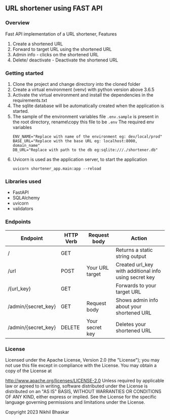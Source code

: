 ## URL shortener using FAST API

### Overview
Fast API implementation of a URL shortener,
Features 
1. Create a shortened URL
2. Forward to target URL using the shortened URL
3. Admin info - clicks on the shortened URL
4. Delete/ deactivate - Deactivate the shortened URL


### Getting started

1. Clone the project and change directory into the cloned folder
2. Create a virtual environment (venv) with python version above 3.6.5 
3. Activate the virtual environment and install the dependencies in the 
   requirements.txt
4. The sqlite database will be automatically created when the 
   application is started.
5. The sample of the environment variables file `.env.sample` is present 
   in the root directory, rename\copy this file to be `.env`
   The required env variables
   ```
   ENV_NAME="Replace with name of the environment eg: dev/local/prod"
   BASE_URL="Replace with the base URL eg: localhost:8000, domain_name"
   DB_URL="Replace with path to the db eg:sqlite:///./shortener.db"
   ```
6. Uvicorn is used as the application server, to start the application
   ```
   uvicorn shortener_app.main:app --reload
   ```
   
### Libraries used
- FastAPI
- SQLAlchemy
- uvicorn
- validators

### Endpoints

| Endpoint            | HTTP Verb | Request body    | Action                                                |
|---------------------|-----------|-----------------|-------------------------------------------------------|
| /                   | GET       |                 | Returns a static string output                        |
| /url                | POST      | Your URL target | Created url_key with additional info using secret key |
| /{url_key}          | GET       |                 | Forwards to your target URL                           |
| /admin/{secret_key} | GET       | Request body    | Shows admin info about your shortened URL             |
| /admin/{secret_key} | DELETE    | Your secret key | Deletes your shortened URL                            |


### License
Licensed under the Apache License, Version 2.0 (the "License"); you may not use this file except in compliance with the License. You may obtain a copy of the License at

http://www.apache.org/licenses/LICENSE-2.0 Unless required by applicable law or agreed to in writing, software distributed under the License is distributed on an "AS IS" BASIS, WITHOUT WARRANTIES OR CONDITIONS OF ANY KIND, either express or implied. See the License for the specific language governing permissions and limitations under the License.

Copyright 2023 Nikhil Bhaskar